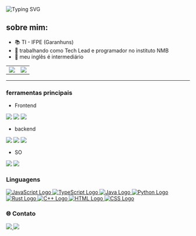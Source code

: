 <img src="https://readme-typing-svg.herokuapp.com?font=Fira+Code&size=32&pause=1000&color=7C338A&width=435&lines=Ol%C3%A1%2C+tudo+bem%3F" alt="Typing SVG" />

## **sobre mim:**

- :books: TI - IFPE (Garanhuns)
- :construction_worker: trabalhando como Tech Lead e programador no instituto NMB
- :speech_balloon: meu inglês é intermediário

<table align="center">
  <tr>
    <td align="center" style="padding=0;width=50%;">
      <img align="center" style="padding=0;" src="https://github-readme-stats.vercel.app/api?username=Ryannnkl&count_private=false&include_all_commits=true&show_icons=true&hide_title=true&hide_border=true&theme=dracula"/>
    </td>
    <td align="center" style="padding=0;width=50%;">
      <img align="center" style="padding=0;" src="https://github-readme-stats.vercel.app/api/top-langs/?username=Ryannnkl&layout=compact&hide_border=true?count_private=false&hide=css,html,cmake&langs_count=7&theme=dracula"/>
    </td>
  </tr>
</table>

---

### ferramentas principais
- Frontend

<div>
  <img src="https://img.shields.io/badge/react-%2320232a.svg?style=for-the-badge&logo=react&logoColor=%2361DAFB">
  <img src="https://img.shields.io/badge/Javascript-yellow?style=for-the-badge&logo=Javascript&logoColor=222">
  <img src="https://img.shields.io/badge/Next.js-black?style=for-the-badge&logo=next.js&logoColor=white">
</div>

- backend

<div>
  <img src="https://img.shields.io/badge/nodejs-339933?style=for-the-badge&logo=Node.js&logoColor=white">
  <img src="https://img.shields.io/badge/mongodb-00ED64?style=for-the-badge&logo=mongodb&logoColor=00684A">
  <img src="https://img.shields.io/badge/Nest-E0234E?style=for-the-badge&logo=nestjs&logoColor=black">
</div>

- SO
<div>
  <img src="https://img.shields.io/badge/Linux-FCC624?style=for-the-badge&logo=linux&logoColor=black">
  <img src="https://img.shields.io/badge/Mac-FFFFFF?style=for-the-badge&logo=apple&logoColor=black">
</div>

### Linguagens

<div>
    <a href="https://www.javascript.com/" target="_blank">
        <img src="https://img.shields.io/badge/-JS-F7DF1E?style=for-the-badge&logo=javascript&logoColor=black" alt="JavaScript Logo">
    </a>
    <a href="https://www.typescriptlang.org/" target="_blank">
        <img src="https://img.shields.io/badge/-TS-3178C6?style=for-the-badge&logo=typescript&logoColor=white" alt="TypeScript Logo">
    </a>
    <a href="https://www.java.com/pt-BR/" target="_blank">
        <img src="https://img.shields.io/badge/-Java-007396?style=for-the-badge&logo=openjdk&logoColor=white" alt="Java Logo">
    </a>
    <a href="https://www.python.org/" target="_blank">
        <img src="https://img.shields.io/badge/-PY-3776AB?style=for-the-badge&logo=python&logoColor=white" alt="Python Logo">
    </a>
    <a href="https://www.rust-lang.org/" target="_blank">
        <img src="https://img.shields.io/badge/-RS-000000?style=for-the-badge&logo=rust&logoColor=white" alt="Rust Logo">
    </a>
    <a href="https://www.cplusplus.com/" target="_blank">
        <img src="https://img.shields.io/badge/-C++-00599C?style=for-the-badge&logo=c%2B%2B&logoColor=white" alt="C++ Logo">
    </a>
    <a href="https://developer.mozilla.org/en-US/docs/Web/HTML" target="_blank">
        <img src="https://img.shields.io/badge/-HTML-E34F26?style=for-the-badge&logo=html5&logoColor=white" alt="HTML Logo">
    </a>
    <a href="https://developer.mozilla.org/en-US/docs/Web/CSS" target="_blank">
        <img src="https://img.shields.io/badge/-CSS-1572B6?style=for-the-badge&logo=css3&logoColor=white" alt="CSS Logo">
    </a>
</div>

### :globe_with_meridians: Contato

<a href="https://www.instagram.com/ryann_ferreira_/">
  <img src="https://img.shields.io/badge/INSTAGRAM-ff5555?&style=for-the-badge&logo=instagram&logoColor=ff5555&label=ryann_ferreira_" />
</a>

<a href="mailto:ryannnkl@gmail.com?subject = Eai%20Ryann&body = Tudo%20bom?" target="_blank">
  <img src="https://img.shields.io/badge/EMAIL-white?&style=for-the-badge&logo=mail.ru&logoColor=FFFFFF&label=ryannnkl@gmail.com" />
</a>

